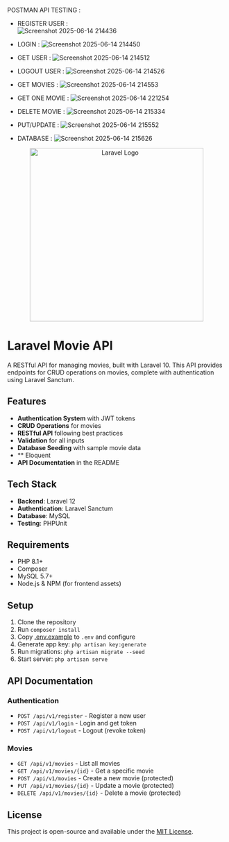 POSTMAN API TESTING : 

- REGISTER USER :  
![Screenshot 2025-06-14 214436](https://github.com/user-attachments/assets/15331878-0607-43a0-8c91-11322df5686e)

- LOGIN : 
![Screenshot 2025-06-14 214450](https://github.com/user-attachments/assets/d04e5480-7a72-45b2-9c6b-1566cb67d74d)

- GET USER : 
![Screenshot 2025-06-14 214512](https://github.com/user-attachments/assets/8abae738-c3ab-48d8-90ea-7644acc04555)

- LOGOUT USER :
![Screenshot 2025-06-14 214526](https://github.com/user-attachments/assets/d9f5ae2f-05d3-45f0-ba26-f356db43b8d2)

- GET MOVIES : 
![Screenshot 2025-06-14 214553](https://github.com/user-attachments/assets/fcc56625-8696-4b09-a54e-c6c2ccbeb07c)

- GET ONE MOVIE : 
 ![Screenshot 2025-06-14 221254](https://github.com/user-attachments/assets/a3568ea3-691e-4a20-875d-6865dace866a)

- DELETE MOVIE :
![Screenshot 2025-06-14 215334](https://github.com/user-attachments/assets/a16ae703-3c7c-4983-bcb5-add5a1ad3ab2)

- PUT/UPDATE :
![Screenshot 2025-06-14 215552](https://github.com/user-attachments/assets/920a03be-0c07-493b-a4ee-c7eb20674870)

- DATABASE : 
![Screenshot 2025-06-14 215626](https://github.com/user-attachments/assets/e2074b82-f588-412d-8b33-9fd0714b065b)


<p align="center"><a href="https://laravel.com" target="_blank"><img src="https://raw.githubusercontent.com/laravel/art/master/logo-lockup/5%20SVG/2%20CMYK/1%20Full%20Color/laravel-logolockup-cmyk-red.svg" width="400" alt="Laravel Logo"></a></p>


# Laravel Movie API

A RESTful API for managing movies, built with Laravel 10. This API provides endpoints for CRUD operations on movies, complete with authentication using Laravel Sanctum.

## Features

- **Authentication System** with JWT tokens
- **CRUD Operations** for movies
- **RESTful API** following best practices
- **Validation** for all inputs
- **Database Seeding** with sample movie data
- ** Eloquent 
- **API Documentation** in the README

## Tech Stack

- **Backend**: Laravel 12
- **Authentication**: Laravel Sanctum
- **Database**: MySQL
- **Testing**: PHPUnit

## Requirements

- PHP 8.1+
- Composer
- MySQL 5.7+
- Node.js & NPM (for frontend assets)

## Setup

1. Clone the repository
2. Run `composer install`
3. Copy [.env.example](cci:7://file:///d:/LARAVEL-API-PROJECT/API-PROJECT/.env.example:0:0-0:0) to `.env` and configure
4. Generate app key: `php artisan key:generate`
5. Run migrations: `php artisan migrate --seed`
6. Start server: `php artisan serve`

## API Documentation

### Authentication
- `POST /api/v1/register` - Register a new user
- `POST /api/v1/login` - Login and get token
- `POST /api/v1/logout` - Logout (revoke token)

### Movies
- `GET /api/v1/movies` - List all movies
- `GET /api/v1/movies/{id}` - Get a specific movie
- `POST /api/v1/movies` - Create a new movie (protected)
- `PUT /api/v1/movies/{id}` - Update a movie (protected)
- `DELETE /api/v1/movies/{id}` - Delete a movie (protected)

## License

This project is open-source and available under the [MIT License](LICENSE).
